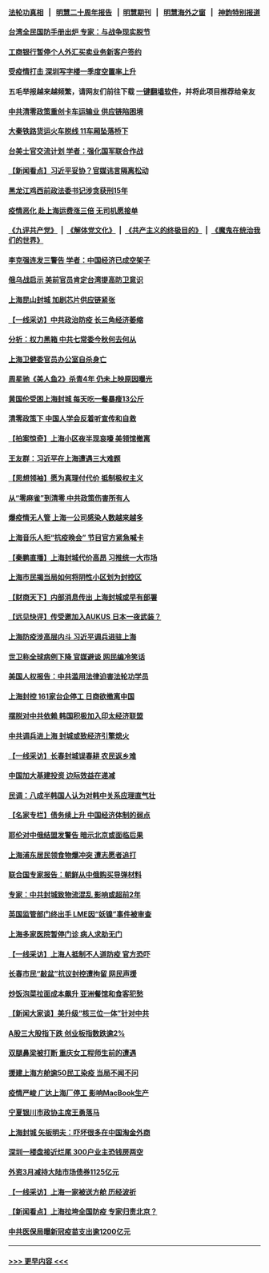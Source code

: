 #### [法轮功真相](https://github.com/gfw-breaker/truth/blob/master/README.md?t=0) &nbsp;&nbsp;|&nbsp;&nbsp; [明慧二十周年报告](https://github.com/gfw-breaker/mh-reports/blob/master/README.md?t=0) &nbsp;&nbsp;|&nbsp;&nbsp;[明慧期刊](https://github.com/gfw-breaker/mh-qikan) &nbsp;&nbsp;|&nbsp;&nbsp; [明慧海外之窗](https://github.com/gfw-breaker/mh-news/blob/master/README.md?t=0) &nbsp;&nbsp;|&nbsp;&nbsp; [神韵特别报道](https://github.com/gfw-breaker/mh-news/blob/master/shenyun.md?t=0)
#### [台湾全民国防手册出炉 专家：与战争现实脱节](../pages/nsc413/n13711454.md?t=04141951) 
#### [工商银行暂停个人外汇买卖业务新客户签约](../pages/nsc413/n13711397.md?t=04141951) 
#### [受疫情打击 深圳写字楼一季度空置率上升](../pages/nsc413/n13711208.md?t=04141951) 
#### 五毛举报越来越频繁，请网友们前往下载 [一键翻墙软件](https://github.com/gfw-breaker/ssr-accounts)，并将此项目推荐给亲友
#### [中共清零政策重创卡车运输业 供应链陷困境](../pages/nsc413/n13711342.md?t=04141951) 
#### [大秦铁路货运火车脱线 11车厢坠落桥下](../pages/nsc413/n13711387.md?t=04141951) 
#### [台美士官交流计划 学者：强化国军联合作战](../pages/nsc413/n13711366.md?t=04141951) 
#### [【新闻看点】习近平妥协？官媒讳言隔离松动](../pages/nsc413/n13711013.md?t=04141951) 
#### [黑龙江鸡西前政法委书记涉贪获刑15年](../pages/nsc413/n13711331.md?t=04141951) 
#### [疫情恶化 赴上海运费涨三倍 无司机愿接单](../pages/nsc413/n13711290.md?t=04141951) 
#### [《九评共产党》](https://github.com/begood0513/9ping.md/blob/master/README.md) &nbsp;|&nbsp; [《解体党文化》](../../../../jtdwh.md/blob/master/README.md)  &nbsp;|&nbsp; [《共产主义的终极目的》](../../../../gczydzjmd.md/blob/master/README.md) &nbsp;|&nbsp; [《魔鬼在统治我们的世界》](../../../../mgztzwmdsj.md/blob/master/README.md) 
#### [李克强连发三警告 学者：中国经济已成空架子](../pages/nsc413/n13711203.md?t=04141951) 
#### [俄乌战启示 美前官员肯定台湾提高防卫意识](../pages/nsc413/n13711280.md?t=04141951) 
#### [上海昆山封城 加剧芯片供应链紧张](../pages/nsc413/n13711098.md?t=04141951) 
#### [【一线采访】中共政治防疫 长三角经济萎缩](../pages/nsc413/n13711155.md?t=04141951) 
#### [分析：权力黑箱 中共七常委今秋何去何从](../pages/nsc413/n13710291.md?t=04141951) 
#### [上海卫健委官员办公室自杀身亡](../pages/nsc413/n13711153.md?t=04141951) 
#### [周星驰《美人鱼2》杀青4年 仍未上映原因曝光](../pages/nsc413/n13711048.md?t=04141951) 
#### [黄国伦受困上海封城 每天吃一餐暴瘦13公斤](../pages/nsc413/n13710977.md?t=04141951) 
#### [清零政策下 中国人学会反着听宣传和自救](../pages/nsc413/n13711002.md?t=04141951) 
#### [【拍案惊奇】上海小区夜半现哀嚎 美领馆撤离](../pages/nsc413/n13711001.md?t=04141951) 
#### [王友群：习近平在上海遭遇三大难题](../pages/nsc413/n13711046.md?t=04141951) 
#### [【思想领袖】愿为真理付代价 抵制极权主义](../pages/nsc413/n13709412.md?t=04141951) 
#### [从“零麻雀”到清零 中共政策伤害所有人](../pages/nsc413/n13710997.md?t=04141951) 
#### [爆疫情无人管 上海一公司感染人数越来越多](../pages/nsc413/n13711044.md?t=04141951) 
#### [上海音乐人拒“抗疫晚会” 节目官方紧急喊卡](../pages/nsc413/n13710928.md?t=04141951) 
#### [【秦鹏直播】上海封城代价高昂 习推统一大市场](../pages/nsc413/n13710856.md?t=04141951) 
#### [上海市民揭当局如何将阴性小区划为封控区](../pages/nsc413/n13710955.md?t=04141951) 
#### [【财商天下】内部消息传出 上海封城或早有部署](../pages/nsc413/n13710971.md?t=04141951) 
#### [【远见快评】传受邀加入AUKUS 日本一夜武装？](../pages/nsc413/n13711018.md?t=04141951) 
#### [上海防疫涉高层内斗 习近平调兵进驻上海](../pages/nsc413/n13709528.md?t=04141951) 
#### [世卫称全球病例下降 官媒避谈 网民编冷笑话](../pages/nsc413/n13709994.md?t=04141951) 
#### [美国人权报告：中共滥用法律迫害法轮功学员](../pages/nsc413/n13710903.md?t=04141951) 
#### [上海封控 161家台企停工 日商欲撤离中国](../pages/nsc413/n13710784.md?t=04141951) 
#### [摆脱对中共依赖 韩国积极加入印太经济联盟](../pages/nsc413/n13710936.md?t=04141951) 
#### [中共调兵进上海 封城或致经济引擎熄火](../pages/nsc413/n13710914.md?t=04141951) 
#### [【一线采访】长春封城误春耕 农民返乡难](../pages/nsc413/n13710759.md?t=04141951) 
#### [中国加大基建投资 边际效益在递减](../pages/nsc413/n13710908.md?t=04141951) 
#### [民调：八成半韩国人认为对韩中关系应理直气壮](../pages/nsc413/n13710904.md?t=04141951) 
#### [【名家专栏】债务续上升 中国经济体制的弱点](../pages/nsc413/n13710612.md?t=04141951) 
#### [耶伦对中俄结盟发警告 暗示北京或面临后果](../pages/nsc413/n13710898.md?t=04141951) 
#### [上海浦东居民领食物爆冲突 遭志愿者追打](../pages/nsc413/n13710880.md?t=04141951) 
#### [联合国专家报告：朝鲜从中俄购买导弹材料](../pages/nsc413/n13710899.md?t=04141951) 
#### [专家：中共封城致物流混乱 影响或超前2年](../pages/nsc413/n13710875.md?t=04141951) 
#### [英国监管部门终出手 LME因“妖镍”事件被审查](../pages/nsc413/n13710894.md?t=04141951) 
#### [上海多家医院暂停门诊 病人求助无门](../pages/nsc413/n13710872.md?t=04141951) 
#### [【一线采访】上海人抵制不人道防疫 官方恐吓](../pages/nsc413/n13710783.md?t=04141951) 
#### [长春市民“敲盆”抗议封控遭拘留 网民声援](../pages/nsc413/n13710600.md?t=04141951) 
#### [炒饭泡菜拉面成本飙升 亚洲餐馆和食客犯愁](../pages/nsc413/n13710659.md?t=04141951) 
#### [【新闻大家谈】美升级“核三位一体”针对中共](../pages/nsc413/n13710690.md?t=04141951) 
#### [A股三大股指下跌 创业板指数跌逾2%](../pages/nsc413/n13710518.md?t=04141951) 
#### [双腿鼻梁被打断 重庆女工程师生前的遭遇](../pages/nsc413/n13709854.md?t=04141951) 
#### [援建上海方舱逾50民工染疫 当局不闻不问](../pages/nsc413/n13710549.md?t=04141951) 
#### [疫情严峻 广达上海厂停工 影响MacBook生产](../pages/nsc413/n13710544.md?t=04141951) 
#### [宁夏银川市政协主席王勇落马](../pages/nsc413/n13710547.md?t=04141951) 
#### [上海封城 矢板明夫：吓坏很多在中国淘金外商](../pages/nsc413/n13710496.md?t=04141951) 
#### [深圳一楼盘接近烂尾 300户业主恐钱房两空](../pages/nsc413/n13710521.md?t=04141951) 
#### [外资3月减持大陆市场债券1125亿元](../pages/nsc413/n13710343.md?t=04141951) 
#### [【一线采访】上海一家被送方舱 历经波折](../pages/nsc413/n13710464.md?t=04141951) 
#### [【新闻看点】上海拉垮全国防疫 专家归责北京？](../pages/nsc413/n13710150.md?t=04141951) 
#### [中共医保局曝新冠疫苗支出逾1200亿元](../pages/nsc413/n13710446.md?t=04141951) 

----
#### [ >>> 更早内容 <<< ](../indexes/nsc413-earlier.md)

